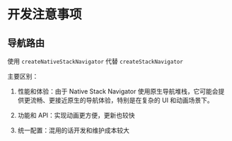 # 开发注意事项

## 导航路由

使用 `createNativeStackNavigator` 代替 `createStackNavigator`

主要区别：
1. 性能和体验：由于 Native Stack Navigator 使用原生导航堆栈，它可能会提供更流畅、更接近原生的导航体验，特别是在复杂的 UI 和动画场景下。

2. 功能和 API：实现动画更方便，更新也较快

3. 统一配置：混用的话开发和维护成本较大

